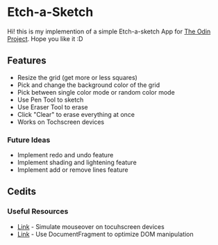 # Etch-a-Sketch

Hi! this is my implemention of a simple Etch-a-sketch App for [The Odin Project](https://www.theodinproject.com).
Hope you like it :D

## Features

- Resize the grid (get more or less squares)
- Pick and change the background color of the grid
- Pick between single color mode or random color mode
- Use Pen Tool to sketch
- Use Eraser Tool to erase
- Click "Clear" to erase everything at once
- Works on Tochscreen devices

### Future Ideas

- Implement redo and undo feature
- Implement shading and lightening feature
- Implement add or remove lines feature

## Cedits

### Useful Resources

- [Link](https://gist.github.com/VehpuS/6fd5dca2ea8cd0eb0471) - Simulate mouseover on tocuhscreen devices
- [Link](https://developer.mozilla.org/en-US/docs/Web/API/DocumentFragment) - Use DocumentFragment to optimize DOM manipulation
